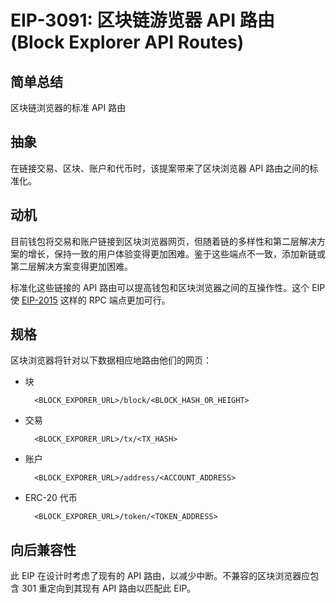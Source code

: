 # EIP-3091: 区块链游览器 API 路由(Block Explorer API Routes) 
## 简单总结
区块链浏览器的标准 API 路由
## 抽象
在链接交易、区块、账户和代币时，该提案带来了区块浏览器 API 路由之间的标准化。
## 动机
目前钱包将交易和账户链接到区块浏览器网页，但随着链的多样性和第二层解决方案的增长，保持一致的用户体验变得更加困难。鉴于这些端点不一致，添加新链或第二层解决方案变得更加困难。

标准化这些链接的 API 路由可以提高钱包和区块浏览器之间的互操作性。这个 EIP 使 [EIP-2015](https://eips.ethereum.org/EIPS/eip-2015) 这样的 RPC 端点更加可行。
## 规格
区块浏览器将针对以下数据相应地路由他们的网页：

- 块

		<BLOCK_EXPORER_URL>/block/<BLOCK_HASH_OR_HEIGHT>
- 交易

		<BLOCK_EXPORER_URL>/tx/<TX_HASH>
- 账户

		<BLOCK_EXPORER_URL>/address/<ACCOUNT_ADDRESS>
- ERC-20 代币

		<BLOCK_EXPORER_URL>/token/<TOKEN_ADDRESS>

## 向后兼容性
此 EIP 在设计时考虑了现有的 API 路由，以减少中断。不兼容的区块浏览器应包含 301 重定向到其现有 API 路由以匹配此 EIP。